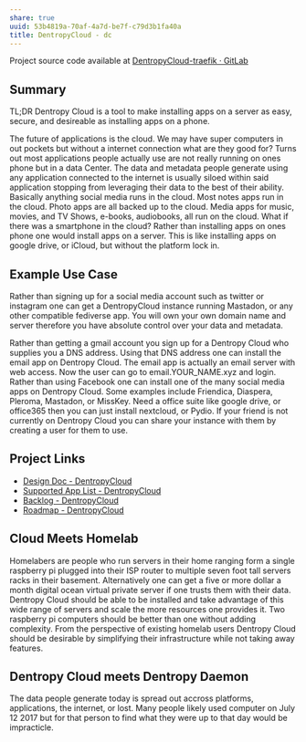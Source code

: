 ```yaml
---
share: true
uuid: 53b4819a-70af-4a7d-be7f-c79d3b1fa40a
title: DentropyCloud - dc
---
```

Project source code available at [DentropyCloud-traefik · GitLab](https://gitlab.com/dentropy/dentropycloud-traefik)

## Summary

TL;DR Dentropy Cloud is a tool to make installing apps on a server as easy, secure, and desireable as installing apps on a phone.

The future of applications is the cloud. We may have super computers in out pockets but without a internet connection what are they good for? Turns out most applications people actually use are not really running on ones phone but in a data Center. The data and metadata people generate using any application connected to the internet is usually siloed within said application stopping from leveraging their data to the best of their ability. Basically anything social media runs in the cloud. Most notes apps run in the cloud. Photo apps are all backed up to the cloud. Media apps for music, movies, and TV Shows, e-books, audiobooks, all run on the cloud. What if there was a smartphone in the cloud? Rather than installing apps on ones phone one would install apps on a server. This is like installing apps on google drive, or iCloud, but without the platform lock in.

## Example Use Case

Rather than signing up for a social media account such as twitter or instagram one can get a DentropyCloud instance running Mastadon, or any other compatible fediverse app. You will own your own domain name and server therefore you have absolute control over your data and metadata.   

Rather than getting a gmail account you sign up for a Dentropy Cloud who supplies you a DNS address. Using that DNS address one can install the email app on Dentropy Cloud. The email app is actually an email server with web access. Now the user can go to email.YOUR_NAME.xyz and login. Rather than using Facebook one can install one of the many social media apps on Dentropy Cloud. Some examples include Friendica, Diaspera, Pleroma, Mastadon, or MissKey. Need a office suite like google drive, or office365 then you can just install nextcloud, or Pydio. If your friend is not currently on Dentropy Cloud you can share your instance with them by creating a user for them to use.

## Project Links

* [Design Doc - DentropyCloud](/6c1ccc56-5584-4ec8-9208-34fcdd2a97a5)
* [Supported App List - DentropyCloud](/f738f680-95a2-46e5-bb4c-57b67687e36a)
* [Backlog - DentropyCloud](/4e71511d-083c-4683-adb1-617be0f9f5be)
* [Roadmap - DentropyCloud](/f6ae9aa0-41dc-431d-972c-47cfe397fda2)

## Cloud Meets Homelab

Homelabers are people who run servers in their home ranging form a single raspberry pi plugged into their ISP router to multiple seven foot tall servers racks in their basement. Alternatively one can get a five or more dollar a month digital ocean virtual private server if one trusts them with their data. Dentropy Cloud should be able to be installed and take advantage of this wide range of servers and scale the more resources one provides it. Two raspberry pi computers should be better than one without adding complexity. From the perspective of existing homelab users Dentropy Cloud should be desirable by simplifying their infrastructure while not taking away features.

## Dentropy Cloud meets Dentropy Daemon

The data people generate today is spread out accross platforms, applications, the internet, or lost. Many people likely used computer on July 12 2017 but for that person to find what they were up to that day would be impracticle.